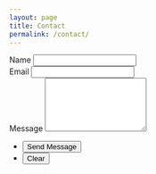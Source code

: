 ```yaml
---
layout: page
title: Contact
permalink: /contact/
---
```


<form action="https://formspree.io/{{ site.email }}" method="POST">
  <div>
    <label for="name">Name</label>
    <input type="text" name="name" id="name" />
  </div>
  <div>
    <label for="email">Email</label>
    <input type="text" name="_replyto" id="email" />
  </div>
  <div>
    <label for="message">Message</label>
    <textarea name="message" id="message" rows="6"></textarea>
  </div>
  <ul>
    <li><input type="submit" value="Send Message" /></li>
    <li><input type="reset" value="Clear" /></li>
  </ul>
</form>
